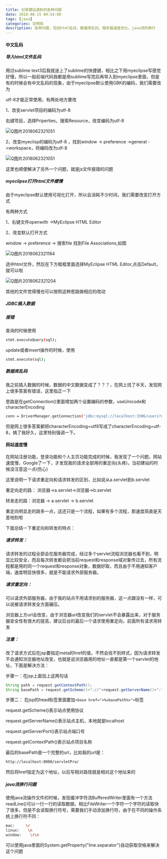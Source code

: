 ```yaml
---
title: 记录建站遇到的各种问题
date: 2018-08-15 09:54:00 
tags: [java] 
categories: 甘明阳
description: 各种问题，包括html乱码、数据库乱码、服务器速度优化、java流的换行
---
```


#### 中文乱码

##### 导入html文件乱码

用过sublime text3后我就迷上了sublime的快捷键，相比之下用myeclipse写感觉好慢，所以一般前端代码我都是用sublime写完后再导入到myeclipse里面，但是有的时候会有中文乱码的现象，由于myeclipse默认使用GBK的编码，我们需要改为

utf-8才能正常使用，有两处地方要改

1、改变servlet项目的编码为utf-8

右键项目，选择Priperties，搜索Resource，改变编码为utf-8

![Q图片2018062321051](https://raw.githubusercontent.com/ganmyxh/ganmyxh.io/master/img/java_pro_01.png)

2、改变myeclisp的编码为utf-8 ，找到window -> preference ->general ->workspace，将编码改为utf-8

![Q图片2018062321051](https://raw.githubusercontent.com/ganmyxh/ganmyxh.io/master/img/java_pro02.png)

这里也顺便解决了另外一个问题，就是js文件报错的问题

##### myeclipse打开html文件缓慢

由于myeclipse默认使用可视化打开，所以会消耗不少时间，我们需要改变打开方式

有两种方式

1、右键文件openwith ->MyEclipse HTML Editor

2、改变默认打开方式 

window -> preference -> 搜索file 找到File Associations,如图

![Q图片2018062321184](https://raw.githubusercontent.com/ganmyxh/ganmyxh.io/master/img/java_pro_03.png)

选中html文件，然后在下方框框里面选择MyEclipse HTML Editor,点击Default，就可以啦

![Q图片2018062321204](https://raw.githubusercontent.com/ganmyxh/ganmyxh.io/master/img/java_pro_04.png)

其他的文件觉得慢也可以按照这种思路做相应的改动

##### JDBC插入数据

##### 报错

查询的时候使用

```bash
stmt.executeQuery(sql);
```



update或者insert操作的时候，使用

```bash
stmt.execute(sql);
```

##### 数据库乱码

我之前插入数据的时候，数据的中文数据变成了？？？，在网上找了半天，发现网上很多答案有错误，这里指正一下

思路是在getConnection()里面增加两个设置编码的参数，useUnicode和characterEncoding

```bash
conn = DriverManager.getConnection("jdbc:mysql://localhost:3306/users?useUnicode=true&characterEncoding=utf8");
```

但是网上很多答案都把characterEncoding=utf8写成了characterEncoding=utf-8，搞了我好久，这里特别强调一下。

#### 网站速度慢

在网站注册功能，登录功能和个人主页功能完成的时候，我发现了一个问题，网站速度慢，Google了一下，才发现我的请求全部用的重定向(头疼)，当初建站的时候没注意这一点(伤心)

这里说明一下请求重定向和请求转发的区别，比如说从a.servlet到b.servlet

重定向走的路： 浏览器->a.servlet->浏览器->b.servlet

转发走的路：浏览器 -> a.servlet -> b.servlet

重定向明显走的路多一点，这还只是一个流程，如果有多个流程，那速度简直是天差地别啦

下面总结一下重定向和转发的特点：

##### 请求转发：

请求转发的过程全部会在服务器完成，经过多个servlet流程浏览器也看不到，明显比较安全，而且每次转发都会把当前request和response域对象传过去，所有流程都是用的同一个request和response对象，数据好取，而且由于不用通知客户端，速度明显快很多，就是不能请求外部服务器。

##### 请求重定向：

可以请求外部服务器，由于我的站点不用请求别的服务器，这一点跟没有一样，可以说被请求转发全方面碾压。

浏览器上方url会改变，由于浏览器url改变我们的servlet不会暴露出来，对于服务器安全性有很大的提高，建议后台的最后一个请求使用重定向，前面所有请求用转发

##### 注意：

改了请求方式后在jsp要指定meta的href的值，不然会找不到样式，因为请求转发不会通知浏览器地址改变，也就是说浏览器用的地址一直都是第一个servlet的地址，下面是解决方法：

步骤一：在jsp上面加上这两句话

```java
String path = request.getContextPath();
String basePath = request.getScheme()+"://"+request.getServerName()+":"+request.getServerPort()+path+"/";
```

步骤二： 在jsp的head标签里面要加`<base href="<%=basePath%>">`标签

request.getScheme()表示站点使用协议

request.getServerName()表示站点主机，本地就是localhost

request.getServerPort()表示站点端口号

request.getContextPath()表示站点项目名称

最后的basePath是一个完整的url，比如我的url是：

```bash
http://localhost:8080/servletPro/
```

然后将href指定为这个地址，以后写相对路径就是相对这个地址来的

##### java流换行问题

使用java流操作文件的时候，发现缓冲字符流BufferedWriter里面有一个方法readLine()可以一行一行的读取数据，相比FileWriter一个字符一个字符的读取快了很多，但是不会读取换行符号，需要我们手动添加换行符，由于在不同的操作系统上换行符不同：

```bash
mac:     \r     
linux:    \n
window:    \r\n
```

可以使用java里面的System.getProperty("line.separator")自动获取空格来解决这个问题



